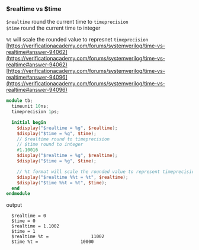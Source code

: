 ### $realtime vs $time

`$realtime` round the current time to `timeprecision`\
`$time` round the current time to integer

`%t` will scale the rounded value to represnet `timeprecision`\
[https://verificationacademy.com/forums/systemverilog/time-vs-realtime#answer-94062](https://verificationacademy.com/forums/systemverilog/time-vs-realtime#answer-94062)
[https://verificationacademy.com/forums/systemverilog/time-vs-realtime#answer-94096](https://verificationacademy.com/forums/systemverilog/time-vs-realtime#answer-94096)

```verilog
module tb;
  timeunit 10ns;
  timeprecision 1ps;

  initial begin
    $display("$realtime = %g", $realtime);
    $display("$time = %g", $time);
    // $realtime round to timeprecision
    // $time round to integer
    #1.10016
    $display("$realtime = %g", $realtime);
    $display("$time = %g", $time);

    // %t format will scale the rounded value to represent timeprecision
    $display("$realtime %%t = %t", $realtime);
    $display("$time %%t = %t", $time);
  end
endmodule
```
output
```
  $realtime = 0
  $time = 0
  $realtime = 1.1002
  $time = 1
  $realtime %t =                11002
  $time %t =                10000
```